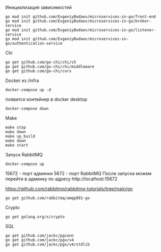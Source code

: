 Инициализация зависимостей

```
go mod init github.com/EvgeniyBudaev/microservices-in-go/front-end
go mod init github.com/EvgeniyBudaev/microservices-in-go/broker-service
go mod init github.com/EvgeniyBudaev/microservices-in-go/listener-service
go mod init github.com/EvgeniyBudaev/microservices-in-go/authentication-service
```

Chi
```
go get github.com/go-chi/chi/v5
go get github.com/go-chi/chi/middleware
go get github.com/go-chi/cors
```

Docker
из /infra
```
docker-compose up -d
```
появится контейнер в docker desktop
```
docker-compose down
```

Make
```
make stop
make down
make up_build
make down
make start
```

Запуск RabbitMQ
```
docker-compose up
```
15672 - порт админки
5672 - порт RabbitMQ
После запуска можем перейти в админку по адресу http://localhost:15672

https://github.com/rabbitmq/rabbitmq-tutorials/tree/main/go
```
go get github.com/rabbitmq/amqp091-go
```

Crypto
```
go get golang.org/x/crypto
```

SQL
```
go get github.com/jackc/pgconn
go get github.com/jackc/pgx/v4
go get github.com/jackc/pgx/v4/stdlib
```
